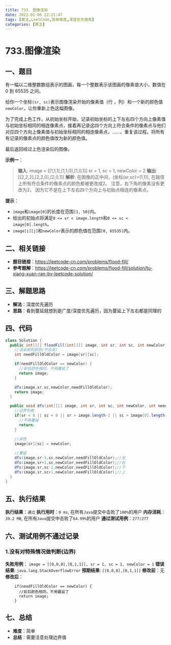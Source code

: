 ```yaml
---
title: 733. 图像渲染
date: 2022-01-06 22:21:47
tags: [算法,LeetCode,简单难度,深度优先搜索]
categories: [算法]
---
```


# 733.图像渲染
## 一、题目
有一幅以二维整数数组表示的图画，每一个整数表示该图画的像素值大小，数值在 0 到 65535 之间。

给你一个坐标`(sr, sc)`表示图像渲染开始的像素值（行 ，列）和一个新的颜色值`newColor`，让你重新上色这幅图像。

为了完成上色工作，从初始坐标开始，记录初始坐标的上下左右四个方向上像素值与初始坐标相同的相连像素点，接着再记录这四个方向上符合条件的像素点与他们对应四个方向上像素值与初始坐标相同的相连像素点，……，重复该过程。将所有有记录的像素点的颜色值改为新的颜色值。

最后返回经过上色渲染后的图像。


**示例一**：
>**输入**:
image = [[1,1,1],[1,1,0],[1,0,1]]
sr = 1, sc = 1, newColor = 2
>**输出**: [[2,2,2],[2,2,0],[2,0,1]]
>**解析**:
在图像的正中间，(坐标(sr,sc)=(1,1)),
在路径上所有符合条件的像素点的颜色都被更改成2。
注意，右下角的像素没有更改为2，
因为它不是在上下左右四个方向上与初始点相连的像素点。

**提示**：
* `image`和`image[0]`的长度在范围`[1, 50]`内。
* 给出的初始点将满足`0 <= sr < image.length`和`0 <= sc < image[0].length`。
* `image[i][j]`和`newColor`表示的颜色值在范围`[0, 65535]`内。

## 二、相关链接
* **题目链接**：https://leetcode-cn.com/problems/flood-fill/
* **参考题解**：https://leetcode-cn.com/problems/flood-fill/solution/tu-xiang-xuan-ran-by-leetcode-solution/

## 三、解题思路
* **解法**：深度优先遍历
* **思路**：看到蔓延就想到是广度/深度优先遍历，因为蔓延上下左右都是同理的

## 四、代码
```java
class Solution {
  public int[][] floodFill(int[][] image, int sr, int sc, int newColor) {
    //渲染前的颜色(不会变)
    int needFillOldColor = image[sr][sc];

    if(needFillOldColor == newColor) {
      //前后颜色相同，不用蔓延了
      return image;
    }

    dfs(image,sr,sc,newColor,needFillOldColor);
    return image;
  }

  public void dfs(int[][] image, int sr, int sc, int newColor, int needFillOldColor) {
    //边界判断
    if(sr < 0 || sc < 0 || sr > image.length-1 || sc > image[0].length-1 || needFillOldColor != image[sr][sc]) {
      //不再蔓延
      return;
    }
    
    //染色
    image[sr][sc] = newColor;

    //蔓延
    dfs(image,sr-1,sc,newColor,needFillOldColor);//左
    dfs(image,sr+1,sc,newColor,needFillOldColor);//右
    dfs(image,sr,sc-1,newColor,needFillOldColor);//下
    dfs(image,sr,sc+1,newColor,needFillOldColor);//上
  }
}
```

## 五、执行结果
**执行结果**：`通过`
**执行用时**：`0 ms`, 在所有`Java`提交中击败了`100%`的用户
**内存消耗**：`39.2 MB`, 在所有`Java`提交中击败了`64.99%`的用户
**通过测试用例**：`277/277`

## 六、测试用例不通过记录
### 1.没有对特殊情况做判断(边界)
**失败用例**： `image = [[0,0,0],[0,1,1]], sr = 1, sc = 1, newColor = 1`
**错误结果**: `java.lang.StackOverflowError`
**预期结果**: `[[0,0,0],[0,1,1]]`
**修改前**：无
**修改后**：
```
    if(needFillOldColor == newColor) {
      //前后颜色相同，不用蔓延了
      return image;
    }
```

## 七、总结
* **难度**：简单
* **总结**：需要注意处理边界值